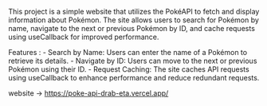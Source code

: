 This project is a simple website that utilizes the PokéAPI to fetch and display information about Pokémon. The site allows users to search for Pokémon by name, navigate to the next or previous Pokémon by ID, and cache requests using useCallback for improved performance.

Features : 
        - Search by Name: Users can enter the name of a Pokémon to retrieve its details.
        - Navigate by ID: Users can move to the next or previous Pokémon using their ID.
        - Request Caching: The site caches API requests using useCallback to enhance performance and reduce redundant requests.

website -> https://poke-api-drab-eta.vercel.app/
